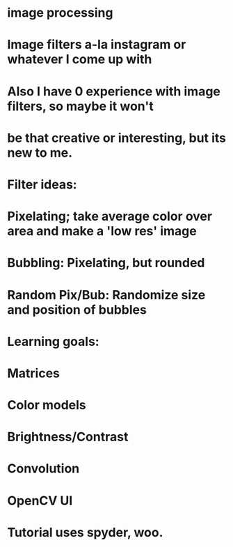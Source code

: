 #   image processing
#   Image filters a-la instagram or whatever I come up with
#   Also I have 0 experience with image filters, so maybe it won't
#   be that creative or interesting, but its new to me.

# Filter ideas:
#   Pixelating; take average color over area and make a 'low res' image
#   Bubbling: Pixelating, but rounded
#   Random Pix/Bub: Randomize size and position of bubbles

# Learning goals:
#   Matrices
#   Color models
#   Brightness/Contrast
#   Convolution
#   OpenCV UI

# Tutorial uses spyder, woo.
